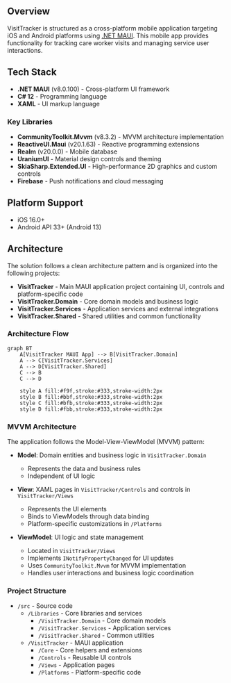 
## Overview

VisitTracker is structured as a cross-platform mobile application targeting iOS and Android platforms using [.NET MAUI](https://dotnet.microsoft.com/en-us/apps/maui). This mobile app provides functionality for tracking care worker visits and managing service user interactions.

## Tech Stack

- **.NET MAUI** (v8.0.100) - Cross-platform UI framework
- **C# 12** - Programming language
- **XAML** - UI markup language

### Key Libraries

- **CommunityToolkit.Mvvm** (v8.3.2) - MVVM architecture implementation
- **ReactiveUI.Maui** (v20.1.63) - Reactive programming extensions
- **Realm** (v20.0.0) - Mobile database
- **UraniumUI** - Material design controls and theming 
- **SkiaSharp.Extended.UI** - High-performance 2D graphics and custom controls
- **Firebase** - Push notifications and cloud messaging


## Platform Support

- iOS 16.0+
- Android API 33+ (Android 13)

## Architecture

The solution follows a clean architecture pattern and is organized into the following projects:

- **VisitTracker** - Main MAUI application project containing UI, controls and platform-specific code
- **VisitTracker.Domain** - Core domain models and business logic
- **VisitTracker.Services** - Application services and external integrations
- **VisitTracker.Shared** - Shared utilities and common functionality

### Architecture Flow

```mermaid
graph BT
    A[VisitTracker MAUI App] --> B[VisitTracker.Domain]
    A --> C[VisitTracker.Services]
    A --> D[VisitTracker.Shared]
    C --> B
    C --> D
    
    style A fill:#f9f,stroke:#333,stroke-width:2px
    style B fill:#bbf,stroke:#333,stroke-width:2px
    style C fill:#bfb,stroke:#333,stroke-width:2px
    style D fill:#fbb,stroke:#333,stroke-width:2px
```

### MVVM Architecture

The application follows the Model-View-ViewModel (MVVM) pattern:

- **Model**: Domain entities and business logic in `VisitTracker.Domain`
  - Represents the data and business rules
  - Independent of UI logic

- **View**: XAML pages in `VisitTracker/Controls` and controls in `VisitTracker/Views`
  - Represents the UI elements
  - Binds to ViewModels through data binding
  - Platform-specific customizations in `/Platforms`

- **ViewModel**: UI logic and state management
  - Located in `VisitTracker/Views`
  - Implements `INotifyPropertyChanged` for UI updates
  - Uses `CommunityToolkit.Mvvm` for MVVM implementation
  - Handles user interactions and business logic coordination

### Project Structure

- `/src` - Source code
  - `/Libraries` - Core libraries and services
    - `/VisitTracker.Domain` - Core domain models
    - `/VisitTracker.Services` - Application services
    - `/VisitTracker.Shared` - Common utilities
  - `/VisitTracker` - MAUI application
    - `/Core` - Core helpers and extensions
    - `/Controls` - Reusable UI controls
    - `/Views` - Application pages
    - `/Platforms` - Platform-specific code
